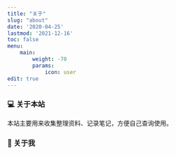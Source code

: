 ```yaml
---
title: "关于"
slug: "about"
date: '2020-04-25'
lastmod: '2021-12-16'
toc: false
menu:
    main: 
        weight: -70
        params:
            icon: user
edit: true
---
```


### 💻 关于本站

本站主要用来收集整理资料、记录笔记，方便自己查询使用。

### 👋 关于我    

